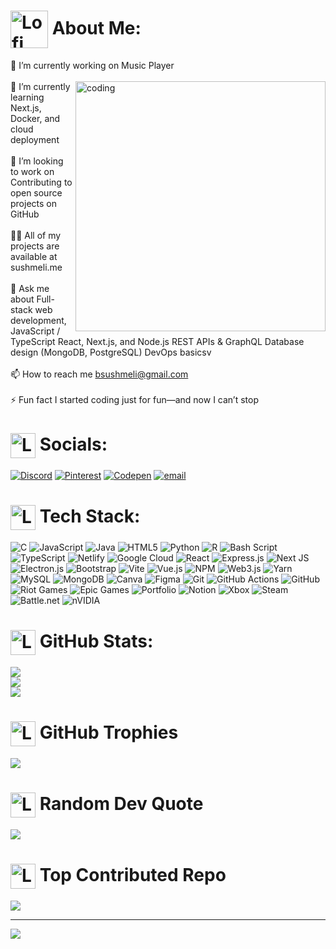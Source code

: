 # <img src="https://media.giphy.com/media/v1.Y2lkPTc5MGI3NjExeWZhY2wxMjkxaWF5NDNkNXptZXViZ2J0ZGdtMzgwdWxkbjM2ZzNndSZlcD12MV9zdGlja2Vyc19zZWFyY2gmY3Q9cw/vEcTsPwp2ilQz5bGQ8/giphy.gif" alt="Lofi" width="60" height ="60" style="vertical-align: middle;"/> About Me:
🔭 I’m currently working on Music Player<br><br> <img align ="right" alt ="coding" width ="400" src = "https://i.pinimg.com/originals/bc/64/ec/bc64eca2ac244d7886d5da39ebcf13a7.gif">🌱 I’m currently learning Next.js, Docker, and cloud deployment<br><br>👯 I’m looking to work on Contributing to open source projects on GitHub<br><br>
👨‍💻 All of my projects are available at sushmeli.me<br><br>💬 Ask me about Full-stack web development, JavaScript / TypeScript React, Next.js, and Node.js REST APIs & GraphQL Database design (MongoDB, PostgreSQL) DevOps basicsv<br><br>📫 How to reach me bsushmeli@gmail.com<br><br>⚡ Fun fact I started coding just for fun—and now I can’t stop


# <img src="https://media.giphy.com/media/v1.Y2lkPTc5MGI3NjExcTl2MXF2cXNhd2txZXcydjJtd3hmb3B2aHZ2MDd3MTJndmw2bW0xcSZlcD12MV9zdGlja2Vyc19zZWFyY2gmY3Q9cw/A2rXEBzDP58tNnYVkV/giphy.gif" alt="Lofi" width="40" height ="40" style="vertical-align: middle;"/> Socials:
[![Discord](https://img.shields.io/badge/Discord-%237289DA.svg?logo=discord&logoColor=white)](https://discord.gg/https://discord.gg/xZGHqNMJqQ) [![Pinterest](https://img.shields.io/badge/Pinterest-%23E60023.svg?logo=Pinterest&logoColor=white)](https://pinterest.com/susteddyss) [![Codepen](https://img.shields.io/badge/Codepen-000000?logo=codepen&logoColor=white)](https://codepen.io/Sushmeli-Bhattacharyya) [![email](https://img.shields.io/badge/Email-D14836?logo=gmail&logoColor=white)](mailto:bsushmeli@gmail.com) 

#  <img src="https://media.giphy.com/media/v1.Y2lkPTc5MGI3NjExZ3c3ZGZrNmZhbmVpMXh4OHJuZDdubnA3d2RmZWFoeTFobmZvNWtweSZlcD12MV9zdGlja2Vyc19zZWFyY2gmY3Q9cw/fSGrpj2wJynDwgftc7/giphy.gif" alt="Lofi" width="40" height ="40" style="vertical-align: middle;"/>  Tech Stack:
![C](https://img.shields.io/badge/c-%2300599C.svg?style=for-the-badge&logo=c&logoColor=white) ![JavaScript](https://img.shields.io/badge/javascript-%23323330.svg?style=for-the-badge&logo=javascript&logoColor=%23F7DF1E) ![Java](https://img.shields.io/badge/java-%23ED8B00.svg?style=for-the-badge&logo=openjdk&logoColor=white) ![HTML5](https://img.shields.io/badge/html5-%23E34F26.svg?style=for-the-badge&logo=html5&logoColor=white) ![Python](https://img.shields.io/badge/python-3670A0?style=for-the-badge&logo=python&logoColor=ffdd54) ![R](https://img.shields.io/badge/r-%23276DC3.svg?style=for-the-badge&logo=r&logoColor=white) ![Bash Script](https://img.shields.io/badge/bash_script-%23121011.svg?style=for-the-badge&logo=gnu-bash&logoColor=white) ![TypeScript](https://img.shields.io/badge/typescript-%23007ACC.svg?style=for-the-badge&logo=typescript&logoColor=white) ![Netlify](https://img.shields.io/badge/netlify-%23000000.svg?style=for-the-badge&logo=netlify&logoColor=#00C7B7) ![Google Cloud](https://img.shields.io/badge/GoogleCloud-%234285F4.svg?style=for-the-badge&logo=google-cloud&logoColor=white) ![React](https://img.shields.io/badge/react-%2320232a.svg?style=for-the-badge&logo=react&logoColor=%2361DAFB) ![Express.js](https://img.shields.io/badge/express.js-%23404d59.svg?style=for-the-badge&logo=express&logoColor=%2361DAFB) ![Next JS](https://img.shields.io/badge/Next-black?style=for-the-badge&logo=next.js&logoColor=white) ![Electron.js](https://img.shields.io/badge/Electron-191970?style=for-the-badge&logo=Electron&logoColor=white) ![Bootstrap](https://img.shields.io/badge/bootstrap-%238511FA.svg?style=for-the-badge&logo=bootstrap&logoColor=white) ![Vite](https://img.shields.io/badge/vite-%23646CFF.svg?style=for-the-badge&logo=vite&logoColor=white) ![Vue.js](https://img.shields.io/badge/vue.js-%2335495e.svg?style=for-the-badge&logo=vuedotjs&logoColor=%234FC08D) ![NPM](https://img.shields.io/badge/NPM-%23CB3837.svg?style=for-the-badge&logo=npm&logoColor=white) ![Web3.js](https://img.shields.io/badge/web3.js-F16822?style=for-the-badge&logo=web3.js&logoColor=white) ![Yarn](https://img.shields.io/badge/yarn-%232C8EBB.svg?style=for-the-badge&logo=yarn&logoColor=white) ![MySQL](https://img.shields.io/badge/mysql-4479A1.svg?style=for-the-badge&logo=mysql&logoColor=white) ![MongoDB](https://img.shields.io/badge/MongoDB-%234ea94b.svg?style=for-the-badge&logo=mongodb&logoColor=white) ![Canva](https://img.shields.io/badge/Canva-%2300C4CC.svg?style=for-the-badge&logo=Canva&logoColor=white) ![Figma](https://img.shields.io/badge/figma-%23F24E1E.svg?style=for-the-badge&logo=figma&logoColor=white) ![Git](https://img.shields.io/badge/git-%23F05033.svg?style=for-the-badge&logo=git&logoColor=white) ![GitHub Actions](https://img.shields.io/badge/github%20actions-%232671E5.svg?style=for-the-badge&logo=githubactions&logoColor=white) ![GitHub](https://img.shields.io/badge/github-%23121011.svg?style=for-the-badge&logo=github&logoColor=white) ![Riot Games](https://img.shields.io/badge/riotgames-D32936.svg?style=for-the-badge&logo=riotgames&logoColor=white) ![Epic Games](https://img.shields.io/badge/epicgames-%23313131.svg?style=for-the-badge&logo=epicgames&logoColor=white) ![Portfolio](https://img.shields.io/badge/Portfolio-%23000000.svg?style=for-the-badge&logo=firefox&logoColor=#FF7139) ![Notion](https://img.shields.io/badge/Notion-%23000000.svg?style=for-the-badge&logo=notion&logoColor=white) ![Xbox](https://img.shields.io/badge/xbox-%23107C10.svg?style=for-the-badge&logo=xbox&logoColor=white) ![Steam](https://img.shields.io/badge/steam-%23000000.svg?style=for-the-badge&logo=steam&logoColor=white) ![Battle.net](https://img.shields.io/badge/battle.net-%2300AEFF.svg?style=for-the-badge&logo=battle.net&logoColor=white) ![nVIDIA](https://img.shields.io/badge/nVIDIA-%2376B900.svg?style=for-the-badge&logo=nVIDIA&logoColor=white)
# <img src="https://media.giphy.com/media/WKVayVkGMJkFPQxm1W/giphy.gif?cid=ecf05e47c1h17u41qehuvp7ro82mumgaguq57nh67heuh7gp&ep=v1_stickers_search&rid=giphy.gif&ct=s" alt="Lofi" width="40" height ="40" style="vertical-align: middle;"/>  GitHub Stats:
![](https://github-readme-stats.vercel.app/api?username=sushy2005&theme=omni&hide_border=false&include_all_commits=false&count_private=false)<br/>
![](https://nirzak-streak-stats.vercel.app/?user=sushy2005&theme=omni&hide_border=false)<br/>
![](https://github-readme-stats.vercel.app/api/top-langs/?username=sushy2005&theme=omni&hide_border=false&include_all_commits=false&count_private=false&layout=compact)

# <img src="https://media.giphy.com/media/3oEhn80aXdOBpa4FMs/giphy.gif?cid=ecf05e471difiz29ryjhmyontcbca8igh9nm7qmgqhkbfldv&ep=v1_stickers_search&rid=giphy.gif&ct=s" alt="Lofi" width="40" height ="40" style="vertical-align: middle;"/>  GitHub Trophies
![](https://github-profile-trophy.vercel.app/?username=sushy2005&theme=radical&no-frame=false&no-bg=true&margin-w=4)

# <img src="https://media.giphy.com/media/dCjgjlXrflbRFqNiRL/giphy.gif?cid=ecf05e473jdho7tf6bkhi63urputy2ystvrtgmrs2n5l6yg5&ep=v1_stickers_search&rid=giphy.gif&ct=s" alt="Lofi" width="40" height ="40" style="vertical-align: middle;"/>  Random Dev Quote
![](https://quotes-github-readme.vercel.app/api?type=horizontal&theme=radical)

# <img src="https://media.giphy.com/media/fG9Pv7x7mNEdakJ38y/giphy.gif?cid=ecf05e479qnxqxr7dl7xyklvuywiwf6w6j641bvlrahzs47e&ep=v1_stickers_search&rid=giphy.gif&ct=s" alt="Lofi" width="40" height ="40" style="vertical-align: middle;"/>  Top Contributed Repo
![](https://github-contributor-stats.vercel.app/api?username=sushy2005&limit=5&theme=omni&combine_all_yearly_contributions=true)

---
[![](https://visitcount.itsvg.in/api?id=sushy2005&icon=1&color=0)](https://visitcount.itsvg.in)

<!-- Proudly created with GPRM ( https://gprm.itsvg.in ) -->
